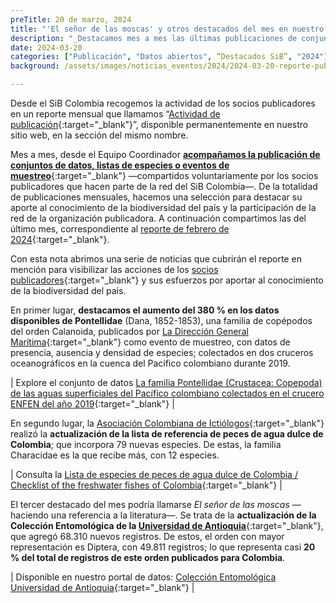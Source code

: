 ```yaml
---
preTitle: 20 de marzo, 2024
title: "'El señor de las moscas' y otros destacados del mes en nuestro portal de datos"
description: "_Destacamos mes a mes las últimas publicaciones de conjuntos de datos, listas de especies o eventos de muestreo de la biodiversidad de Colombia._"
date: 2024-03-20
categories: ["Publicación", "Datos abiertos", “Destacados SiB”, "2024"]
background: /assets/images/noticias_eventos/2024/2024-03-20-reporte-publicacion-febrero-2024.jpg

---
```


Desde el SiB Colombia recogemos la actividad de los socios publicadores en un reporte mensual que llamamos “[Actividad de publicación](https://biodiversidad.co/comunidad/actividad-de-publicacion/){:target="_blank"}”, disponible permanentemente en nuestro sitio web, en la sección del mismo nombre.

Mes a mes, desde el Equipo Coordinador **[acompañamos la publicación de conjuntos de datos, listas de especies o eventos de muestreo](https://biodiversidad.co/compartir/guia-para-publicar/)**{:target="_blank"} —compartidos voluntariamente por los socios publicadores que hacen parte de la red del SiB Colombia—. De la totalidad de publicaciones mensuales, hacemos una selección para destacar su aporte al conocimiento de la biodiversidad del país y la participación de la red de la organización publicadora. A continuación compartimos las del último mes, correspondiente al [reporte de febrero de 2024](https://lookerstudio.google.com/u/0/reporting/1c4e71ee-46fb-438d-b6a4-89f492c46f2f){:target="_blank"}. 

Con esta nota abrimos una serie de noticias que cubrirán el reporte en mención para visibilizar las acciones de los [socios publicadores](https://biodiversidad.co/comunidad/socios-publicadores/){:target="_blank"} y sus esfuerzos por aportar al conocimiento de la biodiversidad del país.

En primer lugar, **destacamos el aumento del 380 % en los datos disponibles de Pontellidae** (Dana, 1852-1853), una familia de copépodos del orden Calanoida, publicados por [La Dirección General Marítima](https://www.gbif.org/es/publisher/3d93c436-a9f7-4521-9ea4-a038b224b434){:target="_blank"} como evento de muestreo, con datos de presencia, ausencia y densidad de especies; colectados en dos cruceros oceanográficos en la cuenca del Pacífico colombiano durante 2019. 

| Explore el conjunto de datos [La familia Pontellidae (Crustacea: Copepoda) de las aguas superficiales del Pacífico colombiano colectados en el crucero ENFEN del año 2019](https://biodiversidad.co/data/?datasetKey=fbe3fcc4-0ea6-4c3c-b26c-3294550a168d){:target="_blank"} |

En segundo lugar, la [Asociación Colombiana de Ictiólogos](https://www.gbif.org/es/publisher/adaeb73b-8f3b-433c-ab2e-a8ca68a7c7ea){:target="_blank"} realizó la **actualización de la lista de referencia de peces de agua dulce de Colombia**; que incorpora 79 nuevas especies. De estas, la familia Characidae es la que recibe más, con 12 especies.

| Consulta la [Lista de especies de peces de agua dulce de Colombia / Checklist of the freshwater fishes of Colombia](https://biodiversidad.co/dataset/search?publishingOrg=adaeb73b-8f3b-433c-ab2e-a8ca68a7c7ea&q=freshwater&type=CHECKLIST){:target="_blank"} |

El tercer destacado del mes podría llamarse _El señor de las moscas_ —haciendo una referencia a la literatura—. Se trata de la **actualización de la Colección Entomológica de la [Universidad de Antioquia](https://www.gbif.org/es/publisher/cccff716-2694-4209-9f9e-2f7a484465a0)**{:target="_blank"}, que agregó 68.310 nuevos registros. De estos, el orden con mayor representación es Diptera, con 49.811 registros; lo que representa casi **20 % del total de registros de este orden publicados para Colombia**.

| Disponible en nuestro portal de datos: [Colección Entomológica Universidad de Antioquia](https://biodiversidad.co/data/?datasetKey=647490ab-72e9-4dd6-ac83-8f771494df36&view=TABLE){:target="_blank"} |

